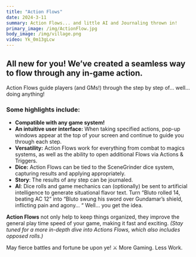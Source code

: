```yaml
---
title: "Action Flows"
date: 2024-3-11
summary: Action Flows... and little AI and Journaling thrown in!
primary_image: /img/ActionFlow.jpg
body_image: /img/village.png
video: Yk_0m13gLcw
---
```


## All new for you! We’ve created a seamless way to flow through any in-game action.

Action Flows guide players (and GMs!) through the step by step of… well… doing anything!

### Some highlights include:

- **Compatible with any game system!**
- **An intuitive user interface:** When taking specified actions, pop-up windows appear at the top of your screen and continue to guide you through each step.
- **Versatility:** Action Flows work for everything from combat to magics systems, as well as the ability to open additional Flows via Actions & Triggers.
- **Dice:** Action Flows can be tied to the SceneGrinder dice system, capturing  results and applying appropriately.
- **Story**: The results of any step can be journaled.
- **AI**: Dice rolls and game mechanics can (optionally) be sent to artificial intelligence to generate situational flavor text. Turn “Bluto rolled 14, beating AC 12” into “Bluto swung his sword over Gundamar’s shield, inflicting pain and agony… “  Well… you get the idea.

**Action Flows** not only help to keep things organized, they improve the general play time speed of your game, making it fast and exciting. *(Stay tuned for a more in-depth dive into Actions Flows, which also includes opposed rolls.)*

May fierce battles and fortune be upon ye! 	&#9876; More Gaming. Less Work.

